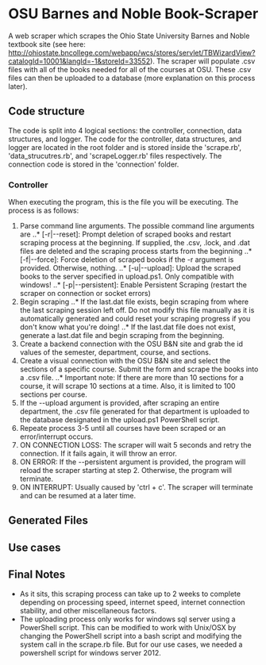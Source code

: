 # OSU Barnes and Noble Book-Scraper
A web scraper which scrapes the Ohio State University Barnes and Noble textbook site (see here: http://ohiostate.bncollege.com/webapp/wcs/stores/servlet/TBWizardView?catalogId=10001&langId=-1&storeId=33552). The scraper will populate .csv files with all of the books needed for all of the courses at OSU. These .csv files can then be uploaded to a database (more explanation on this process later). 

## Code structure
The code is split into 4 logical sections: the controller, connection, data structures, and logger. The code for the controller, data structures, and logger are located in the root folder and is stored inside the 'scrape.rb', 'data_strucutres.rb', and 'scrapeLogger.rb' files respectively. The connection code is stored in the 'connection' folder.
### Controller
When executing the program, this is the file you will be executing. The process is as follows:
1. Parse command line arguments. The possible command line arguments are 
..* [-r|--reset]: Prompt deletion of scraped books and restart scraping process at the beginning. If supplied, the .csv, .lock, and .dat files are deleted and the scraping process starts from the beginning
..* [-f|--force]: Force deletion of scraped books if the -r argument is provided. Otherwise, nothing.
..* [-u|--upload]: Upload the scraped books to the server specified in upload.ps1. Only compatible with windows!
..* [-p|--persistent]: Enable Persistent Scraping (restart the scraper on connection or socket errors)
2. Begin scraping
..* If the last.dat file exists, begin scraping from where the last scraping session left off. Do not modify this file manually as it is automatically generated and could reset your scraping progress if you don't know what you're doing!
..* If the last.dat file does not exist, generate a last.dat file and begin scraping from the beginning.
3. Create a backend connection with the OSU B&N site and grab the id values of the semester, department, course, and sections.
4. Create a visual connection with the OSU B&N site and select the sections of a specific course. Submit the form and scrape the books into a .csv file.
..* Important note: If there are more than 10 sections for a course, it will scrape 10 sections at a time. Also, it is limited to 100 sections per course.
5. If the --upload argument is provided, after scraping an entire department, the .csv file generated for that department is uploaded to the database designated in the upload.ps1 PowerShell script. 
6. Repeate process 3-5 until all courses have been scraped or an error/interrupt occurs.
7. ON CONNECTION LOSS: The scraper will wait 5 seconds and retry the connection. If it fails again, it will throw an error.
8. ON ERROR: If the --persistent argument is provided, the program will reload the scraper starting at step 2. Otherwise, the program will terminate.
9. ON INTERRUPT: Usually caused by 'ctrl + c'. The scraper will terminate and can be resumed at a later time.

## Generated Files

## Use cases

## Final Notes
* As it sits, this scraping process can take up to 2 weeks to complete depending on processing speed, internet speed, internet connection stability, and other miscellaneous factors. 
* The uploading process only works for windows sql server using a PowerShell script. This can be modified to work with Unix/OSX by changing the PowerShell script into a bash script and modifying the system call in the scrape.rb file. But for our use cases, we needed a powershell script for windows server 2012.
